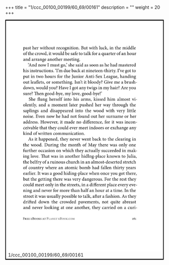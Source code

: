 +++
title = "1/ccc_00100_00199/60_69/00161"
description = ""
weight = 20
+++

<table style="border:2px solid black;max-width:800px;max-height:800px;" 
><tr><td>
<img class="center-fit-jpg"
src="/jpg_/out_jpg_1984__161.jpg">
1/ccc_00100_00199/60_69/00161
</img></td></tr></table>

